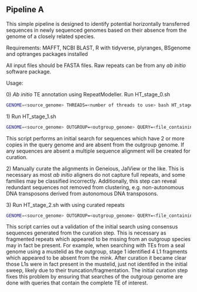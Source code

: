 ## Pipeline A

This simple pipeline is designed to identify potential horizontally transferred sequences in newly sequenced genomes based on their absence from the genome of a closely related species.

Requirements: MAFFT, NCBI BLAST, R with tidyverse, plyranges, BSgenome and optranges packages installed

All input files should be FASTA files. Raw repeats can be from any *ab initio* software package.

Usage:

0\) *Ab initio* TE annotation using RepeatModeller. Run HT_stage_0.sh

```bash
GENOME=<source_genome> THREADS=<number of threads to use> bash HT_stage_0.sh 
```

1\) Run HT_stage_1.sh

```bash
GENOME=<source_genome> OUTGROUP=<outgroup_genome> QUERY=<file_containing_raw_repeats> THREADS=<number of threads to use> bash HT_stage_1.sh
```

This script performs an initial search for sequences which have 2 or more copies in the query genome and are absent from the outgroup genome. If any sequences are absent a multiple sequence alignment will be created for curation.

2\) Manually curate the alignments in Geneious, JalView or the like. This is necessary as most *ab initio* aligners do not capture full repeats, and some families may be classified incorrectly. Additionally, this step can reveal redundant sequences not removed from clustering, e.g. non-autonomous DNA transposons derived from autonomous DNA transposons.

3\) Run HT_stage_2.sh with using curated repeats

```bash
GENOME=<source_genome> OUTGROUP=<outgroup_genome> QUERY=<file_containing_curated_repeats> THREADS=<number of threads to use> bash HT_stage_2.sh
```

This script carries out a validation of the initial search using consensus sequences generated from the curation step. This is necessary as fragmented repeats which appeared to be mssing from an outgroup species may in fact be present. For example, when searching with TEs from a seal genome using a mustelid as the outgroup, stage 1 identified 4 L1 fragments which appeared to be absent from the mink. After curation it became clear those L1s were in fact present in the mustelid, just not identifed in the initial sweep, likely due to their truncation/fragmentation. The initial curation step fixes this problem by ensuring that searches of the outgroup genome are done with queries that contain the complete TE of interest.
